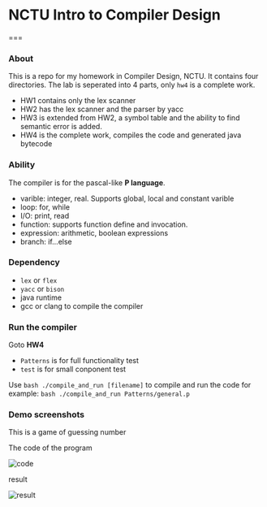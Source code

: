 # NCTU Intro to Compiler Design
===

### About

This is a repo for my homework in Compiler Design, NCTU. It contains four directories.
The lab is seperated into 4 parts, only `hw4` is a complete work.

+ HW1 contains only the lex scanner
+ HW2 has the lex scanner and the parser by yacc
+ HW3 is extended from HW2, a symbol table and the ability to find semantic error is added.
+ HW4 is the complete work, compiles the code and generated java bytecode

### Ability

The compiler is for the pascal-like **P language**.

+ varible: integer, real. Supports global, local and constant varible
+ loop: for, while
+ I/O: print, read
+ function: supports function define and invocation.
+ expression: arithmetic, boolean expressions
+ branch: if...else

### Dependency

+ `lex` or `flex`
+ `yacc` or `bison`
+ java runtime
+ gcc or clang to compile the compiler

### Run the compiler

Goto **HW4**

+ `Patterns` is for full functionality test
+ `test` is for small conponent test

Use `bash ./compile_and_run [filename]` to compile and run the code
for example: `bash ./compile_and_run Patterns/general.p`

### Demo screenshots

This is a game of guessing number

The code of the program

![code](https://raw.githubusercontent.com/daniel0076/NCTU-Compiler/master/hw4/screenshots/code.png)

result

![result](https://raw.githubusercontent.com/daniel0076/NCTU-Compiler/master/hw4/screenshots/result.png)

